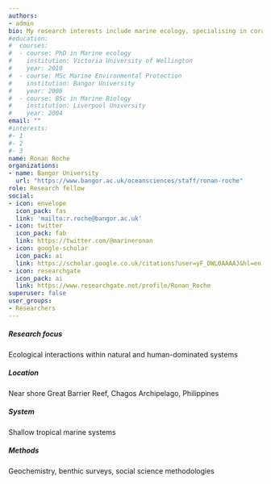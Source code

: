 ```yaml
---
authors:
- admin
bio: My research interests include marine ecology, specialising in coral reef ecology.
#education:
#  courses:
#  - course: PhD in Marine ecology
#    institution: Victoria University of Wellington
#    year: 2010
#  - course: MSc Marine Environmental Protection
#    institution: Bangor University
#    year: 2006
#  - course: BSc in Marine Biology
#    institution: Liverpool University
#    year: 2004
email: ""
#interests:
#- 1
#- 2
#- 3
name: Ronan Roche
organizations:
- name: Bangor University
  url: "https://www.bangor.ac.uk/oceansciences/staff/ronan-roche"
role: Research fellow
social:
- icon: envelope
  icon_pack: fas
  link: 'mailto:r.roche@bangor.ac.uk'
- icon: twitter
  icon_pack: fab
  link: https://twitter.com/@marineronan
- icon: google-scholar
  icon_pack: ai
  link: https://scholar.google.co.uk/citations?user=yF_DWL0AAAAJ&hl=en
- icon: researchgate
  icon_pack: ai
  link: https://www.researchgate.net/profile/Ronan_Roche
superuser: false
user_groups:
- Researchers
---
```



##### Research focus
Ecological interactions within natural and human-dominated systems

##### Location
Near shore Great Barrier Reef, Chagos Archipelago, Philippines

##### System
Shallow tropical marine systems

##### Methods
Geochemistry, benthic surveys, social science methodologies
